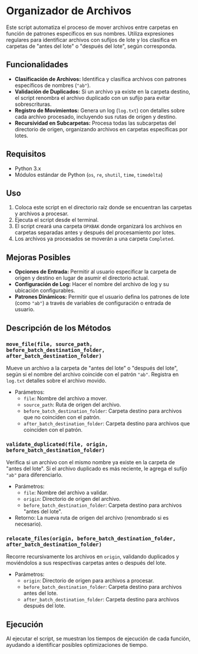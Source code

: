 # Organizador de Archivos

Este script automatiza el proceso de mover archivos entre carpetas en función de patrones específicos en sus nombres. Utiliza expresiones regulares para identificar archivos con sufijos de lote y los clasifica en carpetas de "antes del lote" o "después del lote", según corresponda.

## Funcionalidades

- **Clasificación de Archivos:** Identifica y clasifica archivos con patrones específicos de nombres (`"ab"`).
- **Validación de Duplicados:** Si un archivo ya existe en la carpeta destino, el script renombra el archivo duplicado con un sufijo para evitar sobrescrituras.
- **Registro de Movimientos:** Genera un log (`log.txt`) con detalles sobre cada archivo procesado, incluyendo sus rutas de origen y destino.
- **Recursividad en Subcarpetas:** Procesa todas las subcarpetas del directorio de origen, organizando archivos en carpetas específicas por lotes.

## Requisitos

- Python 3.x
- Módulos estándar de Python (`os`, `re`, `shutil`, `time`, `timedelta`)

## Uso

1. Coloca este script en el directorio raíz donde se encuentran las carpetas y archivos a procesar.
2. Ejecuta el script desde el terminal.
3. El script creará una carpeta `OPXBAK` donde organizará los archivos en carpetas separadas antes y después del procesamiento por lotes.
4. Los archivos ya procesados se moverán a una carpeta `Completed`.

## Mejoras Posibles

- **Opciones de Entrada:** Permitir al usuario especificar la carpeta de origen y destino en lugar de asumir el directorio actual.
- **Configuración de Log:** Hacer el nombre del archivo de log y su ubicación configurables.
- **Patrones Dinámicos:** Permitir que el usuario defina los patrones de lote (como `"ab"`) a través de variables de configuración o entrada de usuario.

## Descripción de los Métodos

### `move_file(file, source_path, before_batch_destination_folder, after_batch_destination_folder)`

Mueve un archivo a la carpeta de "antes del lote" o "después del lote", según si el nombre del archivo coincide con el patrón `"ab"`. Registra en `log.txt` detalles sobre el archivo movido.

- Parámetros:
  - `file`: Nombre del archivo a mover.
  - `source_path`: Ruta de origen del archivo.
  - `before_batch_destination_folder`: Carpeta destino para archivos que no coinciden con el patrón.
  - `after_batch_destination_folder`: Carpeta destino para archivos que coinciden con el patrón.

### `validate_duplicated(file, origin, before_batch_destination_folder)`

Verifica si un archivo con el mismo nombre ya existe en la carpeta de "antes del lote". Si el archivo duplicado es más reciente, le agrega el sufijo `"ab"` para diferenciarlo.

- Parámetros:
  - `file`: Nombre del archivo a validar.
  - `origin`: Directorio de origen del archivo.
  - `before_batch_destination_folder`: Carpeta destino para archivos "antes del lote".
- Retorno: La nueva ruta de origen del archivo (renombrado si es necesario).

### `relocate_files(origin, before_batch_destination_folder, after_batch_destination_folder)`

Recorre recursivamente los archivos en `origin`, validando duplicados y moviéndolos a sus respectivas carpetas antes o después del lote.

- Parámetros:
  - `origin`: Directorio de origen para archivos a procesar.
  - `before_batch_destination_folder`: Carpeta destino para archivos antes del lote.
  - `after_batch_destination_folder`: Carpeta destino para archivos después del lote.

## Ejecución

Al ejecutar el script, se muestran los tiempos de ejecución de cada función, ayudando a identificar posibles optimizaciones de tiempo.
